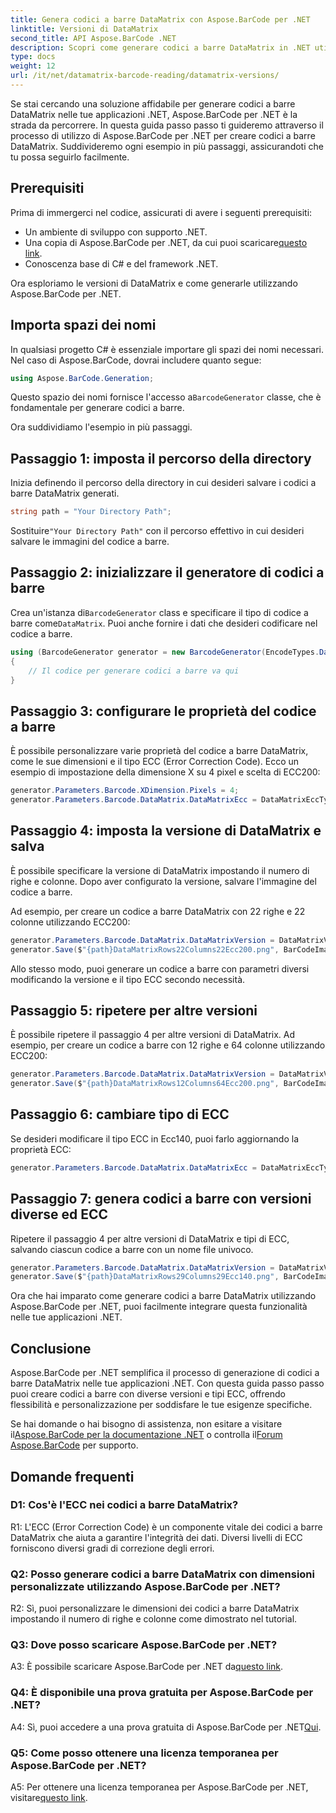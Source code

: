 ```yaml
---
title: Genera codici a barre DataMatrix con Aspose.BarCode per .NET
linktitle: Versioni di DataMatrix
second_title: API Aspose.BarCode .NET
description: Scopri come generare codici a barre DataMatrix in .NET utilizzando Aspose.BarCode per .NET. Dimensioni personalizzate, supporto ECC e altro ancora.
type: docs
weight: 12
url: /it/net/datamatrix-barcode-reading/datamatrix-versions/
---
```

Se stai cercando una soluzione affidabile per generare codici a barre DataMatrix nelle tue applicazioni .NET, Aspose.BarCode per .NET è la strada da percorrere. In questa guida passo passo ti guideremo attraverso il processo di utilizzo di Aspose.BarCode per .NET per creare codici a barre DataMatrix. Suddivideremo ogni esempio in più passaggi, assicurandoti che tu possa seguirlo facilmente.

## Prerequisiti

Prima di immergerci nel codice, assicurati di avere i seguenti prerequisiti:
- Un ambiente di sviluppo con supporto .NET.
-  Una copia di Aspose.BarCode per .NET, da cui puoi scaricare[questo link](https://releases.aspose.com/barcode/net/).
- Conoscenza base di C# e del framework .NET.

Ora esploriamo le versioni di DataMatrix e come generarle utilizzando Aspose.BarCode per .NET.

## Importa spazi dei nomi

In qualsiasi progetto C# è essenziale importare gli spazi dei nomi necessari. Nel caso di Aspose.BarCode, dovrai includere quanto segue:

```csharp
using Aspose.BarCode.Generation;
```

 Questo spazio dei nomi fornisce l'accesso a`BarcodeGenerator` classe, che è fondamentale per generare codici a barre.

Ora suddividiamo l'esempio in più passaggi.

## Passaggio 1: imposta il percorso della directory

Inizia definendo il percorso della directory in cui desideri salvare i codici a barre DataMatrix generati.

```csharp
string path = "Your Directory Path";
```

 Sostituire`"Your Directory Path"` con il percorso effettivo in cui desideri salvare le immagini del codice a barre.

## Passaggio 2: inizializzare il generatore di codici a barre

 Crea un'istanza di`BarcodeGenerator` class e specificare il tipo di codice a barre come`DataMatrix`. Puoi anche fornire i dati che desideri codificare nel codice a barre.

```csharp
using (BarcodeGenerator generator = new BarcodeGenerator(EncodeTypes.DataMatrix, "Åspóse.Barcóde©"))
{
    // Il codice per generare codici a barre va qui
}
```

## Passaggio 3: configurare le proprietà del codice a barre

È possibile personalizzare varie proprietà del codice a barre DataMatrix, come le sue dimensioni e il tipo ECC (Error Correction Code). Ecco un esempio di impostazione della dimensione X su 4 pixel e scelta di ECC200:

```csharp
generator.Parameters.Barcode.XDimension.Pixels = 4;
generator.Parameters.Barcode.DataMatrix.DataMatrixEcc = DataMatrixEccType.Ecc200;
```

## Passaggio 4: imposta la versione di DataMatrix e salva

È possibile specificare la versione di DataMatrix impostando il numero di righe e colonne. Dopo aver configurato la versione, salvare l'immagine del codice a barre.

Ad esempio, per creare un codice a barre DataMatrix con 22 righe e 22 colonne utilizzando ECC200:

```csharp
generator.Parameters.Barcode.DataMatrix.DataMatrixVersion = DataMatrixVersion.ECC200_22x22;
generator.Save($"{path}DataMatrixRows22Columns22Ecc200.png", BarCodeImageFormat.Png);
```

Allo stesso modo, puoi generare un codice a barre con parametri diversi modificando la versione e il tipo ECC secondo necessità.

## Passaggio 5: ripetere per altre versioni

È possibile ripetere il passaggio 4 per altre versioni di DataMatrix. Ad esempio, per creare un codice a barre con 12 righe e 64 colonne utilizzando ECC200:

```csharp
generator.Parameters.Barcode.DataMatrix.DataMatrixVersion = DataMatrixVersion.DMRE_12x64;
generator.Save($"{path}DataMatrixRows12Columns64Ecc200.png", BarCodeImageFormat.Png);
```

## Passaggio 6: cambiare tipo di ECC

Se desideri modificare il tipo ECC in Ecc140, puoi farlo aggiornando la proprietà ECC:

```csharp
generator.Parameters.Barcode.DataMatrix.DataMatrixEcc = DataMatrixEccType.Ecc140;
```

## Passaggio 7: genera codici a barre con versioni diverse ed ECC

Ripetere il passaggio 4 per altre versioni di DataMatrix e tipi di ECC, salvando ciascun codice a barre con un nome file univoco.

```csharp
generator.Parameters.Barcode.DataMatrix.DataMatrixVersion = DataMatrixVersion.ECC000_140_29x29;
generator.Save($"{path}DataMatrixRows29Columns29Ecc140.png", BarCodeImageFormat.Png);
```

Ora che hai imparato come generare codici a barre DataMatrix utilizzando Aspose.BarCode per .NET, puoi facilmente integrare questa funzionalità nelle tue applicazioni .NET.

## Conclusione

Aspose.BarCode per .NET semplifica il processo di generazione di codici a barre DataMatrix nelle tue applicazioni .NET. Con questa guida passo passo puoi creare codici a barre con diverse versioni e tipi ECC, offrendo flessibilità e personalizzazione per soddisfare le tue esigenze specifiche.

 Se hai domande o hai bisogno di assistenza, non esitare a visitare il[Aspose.BarCode per la documentazione .NET](https://reference.aspose.com/barcode/net/) o controlla il[Forum Aspose.BarCode](https://forum.aspose.com/c/barcode/13) per supporto.

## Domande frequenti

### D1: Cos'è l'ECC nei codici a barre DataMatrix?

R1: L'ECC (Error Correction Code) è un componente vitale dei codici a barre DataMatrix che aiuta a garantire l'integrità dei dati. Diversi livelli di ECC forniscono diversi gradi di correzione degli errori.

### Q2: Posso generare codici a barre DataMatrix con dimensioni personalizzate utilizzando Aspose.BarCode per .NET?

R2: Sì, puoi personalizzare le dimensioni dei codici a barre DataMatrix impostando il numero di righe e colonne come dimostrato nel tutorial.

### Q3: Dove posso scaricare Aspose.BarCode per .NET?

 A3: È possibile scaricare Aspose.BarCode per .NET da[questo link](https://releases.aspose.com/barcode/net/).

### Q4: È disponibile una prova gratuita per Aspose.BarCode per .NET?

 A4: Sì, puoi accedere a una prova gratuita di Aspose.BarCode per .NET[Qui](https://releases.aspose.com/).

### Q5: Come posso ottenere una licenza temporanea per Aspose.BarCode per .NET?

 A5: Per ottenere una licenza temporanea per Aspose.BarCode per .NET, visitare[questo link](https://purchase.aspose.com/temporary-license/).